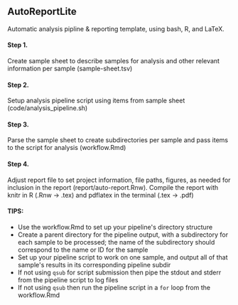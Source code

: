 ## AutoReportLite
Automatic analysis pipline &amp; reporting template, using bash, R, and LaTeX. 

#### Step 1. 
Create sample sheet to describe samples for analysis and other relevant information per sample (sample-sheet.tsv)

#### Step 2.
Setup analysis pipeline script using items from sample sheet (code/analysis_pipeline.sh)

#### Step 3.
Parse the sample sheet to create subdirectories per sample and pass items to the script for analysis (workflow.Rmd)

#### Step 4.
Adjust report file to set project information, file paths, figures, as needed for inclusion in the report (report/auto-report.Rnw). Compile the report with knitr in R (.Rnw -> .tex) and pdflatex in the terminal (.tex -> .pdf)


#### TIPS:
- Use the workflow.Rmd to set up your pipeline's directory structure
- Create a parent directory for the pipeline output, with a subdirectory for each sample to be processed; the name of the subdirectory should correspond to the name or ID for the sample
- Set up your pipeline script to work on one sample, and output all of that sample's results in its corresponding pipeline subdir
- If not using `qsub` for script submission then pipe the stdout and stderr from the pipeline script to log files
- If not using `qsub` then run the pipeline script in a `for` loop from the workflow.Rmd
